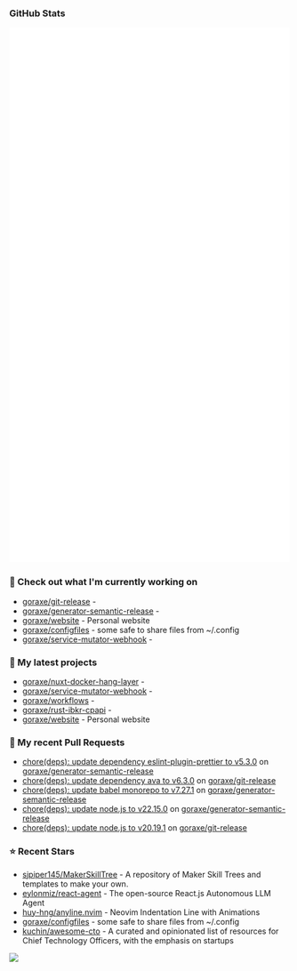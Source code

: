 
### GitHub Stats

<p align="left"><img src="https://raw.githubusercontent.com/goraxe/goraxe/main/github-metrics.svg" /></p>

### 👷 Check out what I'm currently working on

- [goraxe/git-release](https://github.com/goraxe/git-release) - 
- [goraxe/generator-semantic-release](https://github.com/goraxe/generator-semantic-release) - 
- [goraxe/website](https://github.com/goraxe/website) - Personal website
- [goraxe/configfiles](https://github.com/goraxe/configfiles) - some safe to share files from ~/.config 
- [goraxe/service-mutator-webhook](https://github.com/goraxe/service-mutator-webhook) - 
### 🌱 My latest projects

- [goraxe/nuxt-docker-hang-layer](https://github.com/goraxe/nuxt-docker-hang-layer) - 
- [goraxe/service-mutator-webhook](https://github.com/goraxe/service-mutator-webhook) - 
- [goraxe/workflows](https://github.com/goraxe/workflows) - 
- [goraxe/rust-ibkr-cpapi](https://github.com/goraxe/rust-ibkr-cpapi) - 
- [goraxe/website](https://github.com/goraxe/website) - Personal website
### 🔨 My recent Pull Requests

- [chore(deps): update dependency eslint-plugin-prettier to v5.3.0](https://github.com/goraxe/generator-semantic-release/pull/206) on [goraxe/generator-semantic-release](https://github.com/goraxe/generator-semantic-release)
- [chore(deps): update dependency ava to v6.3.0](https://github.com/goraxe/git-release/pull/127) on [goraxe/git-release](https://github.com/goraxe/git-release)
- [chore(deps): update babel monorepo to v7.27.1](https://github.com/goraxe/generator-semantic-release/pull/205) on [goraxe/generator-semantic-release](https://github.com/goraxe/generator-semantic-release)
- [chore(deps): update node.js to v22.15.0](https://github.com/goraxe/generator-semantic-release/pull/204) on [goraxe/generator-semantic-release](https://github.com/goraxe/generator-semantic-release)
- [chore(deps): update node.js to v20.19.1](https://github.com/goraxe/git-release/pull/126) on [goraxe/git-release](https://github.com/goraxe/git-release)
### ⭐ Recent Stars

- [sjpiper145/MakerSkillTree](https://github.com/sjpiper145/MakerSkillTree) - A repository of Maker Skill Trees and templates to make your own.  
- [eylonmiz/react-agent](https://github.com/eylonmiz/react-agent) - The open-source React.js Autonomous LLM Agent
- [huy-hng/anyline.nvim](https://github.com/huy-hng/anyline.nvim) - Neovim Indentation Line with Animations
- [goraxe/configfiles](https://github.com/goraxe/configfiles) - some safe to share files from ~/.config 
- [kuchin/awesome-cto](https://github.com/kuchin/awesome-cto) - A curated and opinionated list of resources for Chief Technology Officers, with the emphasis on startups

![](https://komarev.com/ghpvc/?username=goraxe)
